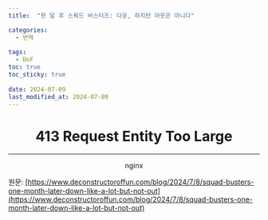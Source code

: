 ```yaml
---
title:  "한 달 후 스쿼드 버스터즈: 다운, 하지만 아웃은 아니다"

categories:
  - 번역
  
tags:
  - DoF
toc: true
toc_sticky: true
 
date: 2024-07-09
last_modified_at: 2024-07-09
---
```

<html>
<head><title>413 Request Entity Too Large</title></head>
<body>
<center><h1>413 Request Entity Too Large</h1></center>
<hr><center>nginx</center>
</body>
</html>


원문: [https://www.deconstructoroffun.com/blog/2024/7/8/squad-busters-one-month-later-down-like-a-lot-but-not-out](https://www.deconstructoroffun.com/blog/2024/7/8/squad-busters-one-month-later-down-like-a-lot-but-not-out)